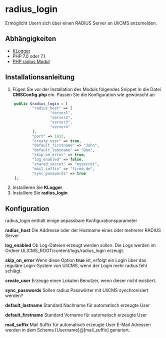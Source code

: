 # radius_login

Ermöglicht Usern sich über einen RADIUS Server an UliCMS anzumelden.

## Abhängigkeiten

* [KLogger](https://extend.ulicms.de/klogger.html)
* PHP 7.0 oder 7.1
* [PHP radius Modul](http://php.net/manual/de/book.radius.php)

## Installationsanleitung

1. Fügen Sie vor der Installation des Moduls folgendes Snippet in die Datei **CMSConfig.php** ein. Passen Sie die Konfiguration wie gewünscht an

```php
	public $radius_login = [ 
			"radius_host" => [ 
					"server1",
					"server2",
					"server3",
					"server4" 
			],
			"port" => 1812,
			"create_user" => true,
			"default_firstname" => "John",
			"default_lastname" => "Doe",
			"skip_on_error" => true,
			"log_enabled" => false,
			"shared_secret" => "mysecret",
			"mail_suffix" => "firma.de",
			"sync_passwords" => true 
	];
```

2. Installieren Sie **KLogger**
3. Installiere Sie **radius_login**

## Konfiguration

radius_login enthält einige anpassbare Konfigurationsparameter

**radius_host** Die Addresse oder der Hostname eines oder mehrerer RADIUS Server

**log_enabled** Ob Log-Dateien erzeugt werden sollen. Die Logs werden im Ordner ULICMS_ROOT/content/logs/radius_login erzeugt.

**skip_on_error** Wenn diese Option **true** ist, erfolgt ein Login über das reguläre Login-System von UliCMS, wenn der Login mehr radius fehl schlägt.

**create_user** Erzeuge einen Lokalen Benutzer, wenn dieser nicht existiert.

**sync_passwords**
Sollen radius Passwörter mit UliCMS synchronisiert werden?

**default_lastname**
Standard Nachname für automatisch erzeugte User

**default_firstname**
Standard Vorname für automatisch erzeugte User

**mail_suffix**
Mail Suffix für automatisch erzeugte User
E-Mail Adressen werden in dem Schema [Username]@[mail_suffix] generiert.